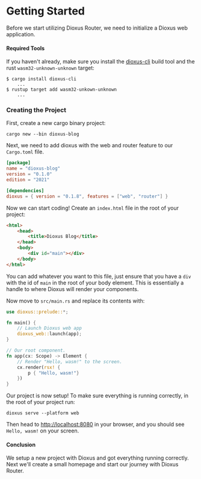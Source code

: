 # Getting Started
Before we start utilizing Dioxus Router, we need to initialize a Dioxus web application.

#### Required Tools
If you haven't already, make sure you install the [dioxus-cli](https://dioxuslabs.com/nightly/cli/) build tool and the rust ``wasm32-unknown-unknown`` target:
```
$ cargo install dioxus-cli
    ...
$ rustup target add wasm32-unkown-unknown
    ...
```

### Creating the Project
First, create a new cargo binary project:
```
cargo new --bin dioxus-blog
```

Next, we need to add dioxus with the web and router feature to our ``Cargo.toml`` file.
```toml
[package]
name = "dioxus-blog"
version = "0.1.0"
edition = "2021"

[dependencies]
dioxus = { version = "0.1.8", features = ["web", "router"] }
```

Now we can start coding! Create an ``index.html`` file in the root of your project:
```html
<html>
    <head>
        <title>Dioxus Blog</title>
    </head>
    <body>
        <div id="main"></div>
    </body>
</html>
```
You can add whatever you want to this file, just ensure that you have a ``div`` with the id of ``main`` in the root of your body element. This is essentially a handle to where Dioxus will render your components.

Now move to ``src/main.rs`` and replace its contents with:
```rs
use dioxus::prelude::*;

fn main() {
    // Launch Dioxus web app
    dioxus_web::launch(app);
}

// Our root component.
fn app(cx: Scope) -> Element {
    // Render "Hello, wasm!" to the screen.
    cx.render(rsx! {
        p { "Hello, wasm!"}
    })
}
```

Our project is now setup! To make sure everything is running correctly, in the root of your project run:
```
dioxus serve --platform web
```
Then head to [http://localhost:8080](http://localhost:8080) in your browser, and you should see ``Hello, wasm!`` on your screen.

#### Conclusion
We setup a new project with Dioxus and got everything running correctly. Next we'll create a small homepage and start our journey with Dioxus Router.
